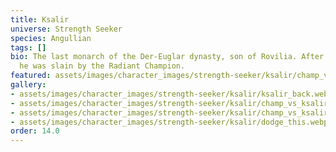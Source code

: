 ```yaml
---
title: Ksalir
universe: Strength Seeker
species: Angullian
tags: []
bio: The last monarch of the Der-Euglar dynasty, son of Rovilia. After going mad,
  he was slain by the Radiant Champion.
featured: assets/images/character_images/strength-seeker/ksalir/champ_vs_ksalir (1).webp
gallery:
- assets/images/character_images/strength-seeker/ksalir/ksalir_back.webp
- assets/images/character_images/strength-seeker/ksalir/champ_vs_ksalir.webp
- assets/images/character_images/strength-seeker/ksalir/champ_vs_ksalir (1).webp
- assets/images/character_images/strength-seeker/ksalir/dodge_this.webp
order: 14.0
---
```

